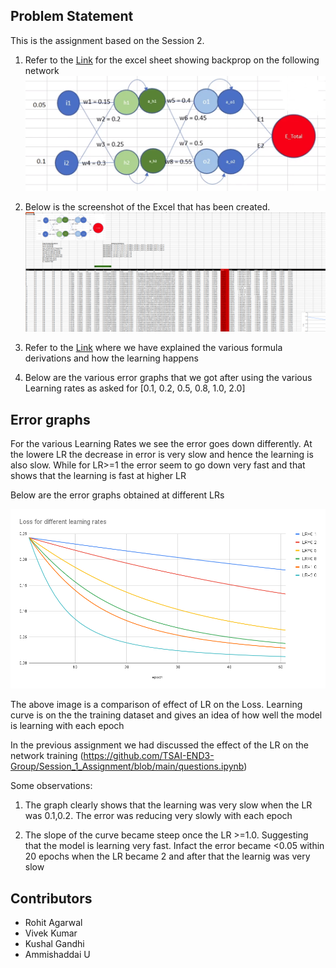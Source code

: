 ## Problem Statement
This is the assignment based on the Session 2.

1. Refer to the [Link](https://github.com/TSAI-END3-Group/Session_2_Assignment/Assignment_2_NN_Propogation.xlsx) for the excel sheet showing backprop on the following network
![alt text](images/network.png "Title")

2. Below is the screenshot of the Excel that has been created.
 ![alt text](images/Screenshot_Assignment_2.png "Title")

3. Refer to the [Link](https://github.com/TSAI-END3-Group/Session_1_Assignment/blob/main/questions.ipynb) where we have explained the various formula derivations and how the learning happens

4. Below are the various error graphs that we got after using the various Learning rates as asked for [0.1, 0.2, 0.5, 0.8, 1.0, 2.0] 


## Error graphs 
For the various Learning Rates we see the error goes down differently. At the lowere LR the decrease in error is very slow and hence the learning is also slow. While for LR>=1 the error seem to go down very fast and that shows that the learning is fast at higher LR

Below are the error graphs obtained at different LRs

![alt text](images/Loss_various_LR.png "Title")

The above image is a comparison of effect of LR on the Loss.
Learning curve is on the the training dataset and gives an idea of how well the model is learning with each epoch

In the previous assignment we had discussed the effect of the LR on the network training (https://github.com/TSAI-END3-Group/Session_1_Assignment/blob/main/questions.ipynb) 

Some observations: 
1. The graph clearly shows that the learning was very slow when the LR was 0.1,0.2. The error was reducing very slowly with each epoch

2. The slope of the curve became steep once the LR >=1.0. Suggesting that the model is learning very fast. Infact the error became <0.05 within 20 epochs when the LR became 2 and after that the learnig was very slow


## Contributors
* Rohit Agarwal
* Vivek Kumar
* Kushal Gandhi
* Ammishaddai U